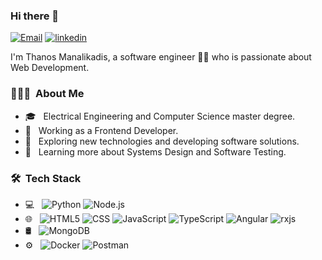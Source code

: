 ### Hi there 👋
<a href="mailto:sakmanal@gmail.com"><img alt="Email" src="https://img.shields.io/badge/Gmail-D14836?style=for-the-badge&logo=gmail&logoColor=white"></a>
<a href="https://www.linkedin.com/in/athanasios-manalikadis/"><img alt="linkedin" src="https://img.shields.io/badge/LinkedIn-0077B5?style=for-the-badge&logo=linkedin&logoColor=white"></a>

I'm Thanos Manalikadis, a software engineer 👨‍💻 who is passionate about Web Development.

<h3> 👨🏻‍💻 &nbsp;About Me </h3>

- 🎓 &nbsp; Electrical Engineering and Computer Science master degree.
- 💼 &nbsp; Working as a Frontend Developer.
- 🤔 &nbsp; Exploring new technologies and developing software solutions.
- 🌱 &nbsp; Learning more about Systems Design and Software Testing.

<h3> 🛠 &nbsp;Tech Stack</h3>

- 💻 &nbsp;
  ![Python](https://img.shields.io/badge/-Python-333333?style=flat&logo=python&logoColor=f5b342)
  <!--![.NET Core](https://img.shields.io/badge/-.NET-333333?style=flat&logo=.Net&logoColor=42e3f5)-->
  ![Node.js](https://img.shields.io/badge/-Node.js-333333?style=flat&logo=node.js)
- 🌐 &nbsp;
  ![HTML5](https://img.shields.io/badge/-HTML5-333333?style=flat&logo=HTML5)
  ![CSS](https://img.shields.io/badge/-CSS-333333?style=flat&logo=CSS3&logoColor=1572B6)
  ![JavaScript](https://img.shields.io/badge/-JavaScript-333333?style=flat&logo=javascript)
  ![TypeScript](https://img.shields.io/badge/-TypeScript-333333?style=flat&logo=typescript&logoColor=007ACC)
  ![Angular](https://img.shields.io/badge/-Angular-333333?style=flat&logo=angular&logoColor=eb4034)
  ![rxjs](https://img.shields.io/badge/-RxJS-333333?style=flat&logo=Reactivex&logoColor=eb34cf)
- 🛢 &nbsp;
  ![MongoDB](https://img.shields.io/badge/-MongoDB-333333?style=flat&logo=mongodb)
- ⚙️ &nbsp;
  ![Docker](https://img.shields.io/badge/-Docker-333333?style=flat&logo=docker)
  ![Postman](https://img.shields.io/badge/-Postman-333333?style=flat&logo=postman)

  


